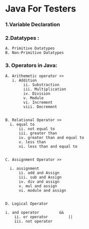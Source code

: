 # Java For Testers

### 1.Variable Declaration
### 2.Datatypes :
    A. Primitive Datatypes
    B. Non-Primitive Datatypes

### 3. Operators in Java:
    A. Arithemetic operator >>
       i. Addition			
			ii. Substraction		
			iii. Multiplication	
			iv. Division			
			v. Module			
			vi. Increment	
			viii. Decrement		


    B. Relational Operator >>
      i. equal to 						
		  ii. not equal to	
		  iii. greater than		
		  iv. greater than and equal to	
		  v. less than						
		  vi. less than and equal to	


    C. Assignment Operator >>

      i. assignment 					
		  ii. add and Assign			
		  iii. sub and Assign						
		  iv. div and assign				
		  v. mul and assign				
		  vi. module and assign			


    D. Logical Operator

    i. and operator			&&
		ii. or operator			||
		iii. not operator


